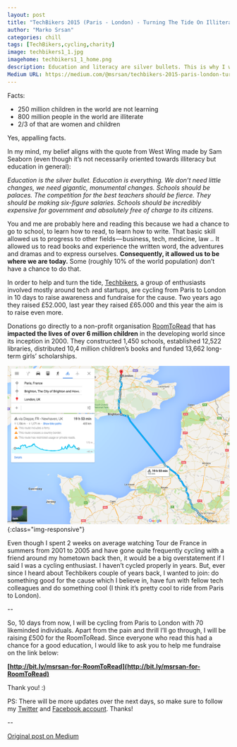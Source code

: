 ```yaml
---
layout: post
title: "TechBikers 2015 (Paris - London) - Turning The Tide On Illiteracy"
author: "Marko Srsan"
categories: chill
tags: [TechBikers,cycling,charity]
image: techbikers1_1.jpg
imagehome: techbikers1_1_home.png
description: Education and literacy are silver bullets. This is why I will ride a bike from Paris to London.
Medium URL: https://medium.com/@msrsan/techbikers-2015-paris-london-turning-the-tide-on-illiteracy-18474d7c979b
---
```

Facts:

- 250 million children in the world are not learning
- 800 million people in the world are illiterate
- 2/3 of that are women and children

Yes, appalling facts.

In my mind, my belief aligns with the quote from West Wing made by Sam Seaborn (even though it’s not necessarily oriented towards illiteracy but education in general):

*Education is the silver bullet. Education is everything. We don’t need little changes, we need gigantic, monumental changes. Schools should be palaces. The competition for the best teachers should be fierce. They should be making six-figure salaries. Schools should be incredibly expensive for government and absolutely free of charge to its citizens.*

You and me are probably here and reading this because we had a chance to go to school, to learn how to read, to learn how to write. That basic skill allowed us to progress to other fields — business, tech, medicine, law .. It allowed us to read books and experience the written word, the adventures and dramas and to express ourselves. **Consequently, it allowed us to be where we are today.** Some (roughly 10% of the world population) don’t have a chance to do that.

In order to help and turn the tide, [Techbikers](http://techbikers.com/), a group of enthusiasts involved mostly around tech and startups, are cycling from Paris to London in 10 days to raise awareness and fundraise for the cause. Two years ago they raised £52.000, last year they raised £65.000 and this year the aim is to raise even more.

Donations go directly to a non-profit organisation [RoomToRead](http://www.roomtoread.org/) that has **impacted the lives of over 6 million children** in the developing world since its inception in 2000. They constructed 1,450 schools, established 12,522 libraries, distributed 10,4 million children’s books and funded 13,662 long-term girls’ scholarships.

![route](../assets/img/techbikers1_2.png){:class="img-responsive"}

Even though I spent 2 weeks on average watching Tour de France in summers from 2001 to 2005 and have gone quite frequently cycling with a friend around my hometown back then, it would be a big overstatement if I said I was a cycling enthusiast. I haven’t cycled properly in years. But, ever since I heard about Techbikers couple of years back, I wanted to join: do something good for the cause which I believe in, have fun with fellow tech colleagues and do something cool (I think it’s pretty cool to ride from Paris to London).

--

So, 10 days from now, I will be cycling from Paris to London with 70 likeminded individuals. Apart from the pain and thrill I’ll go through, I will be raising £500 for the RoomToRead. Since everyone who read this had a chance for a good education, I would like to ask you to help me fundraise on the link below:

**[http://bit.ly/msrsan-for-RoomToRead](http://bit.ly/msrsan-for-RoomToRead)**

Thank you! :)

PS: There will be more updates over the next days, so make sure to follow my [Twitter](http://www.twitter.com/msrsan) and [Facebook account](http://www.facebook.com/msrsan). Thanks!

--

[Original post on Medium](https://medium.com/@msrsan/techbikers-2015-paris-london-turning-the-tide-on-illiteracy-18474d7c979b)